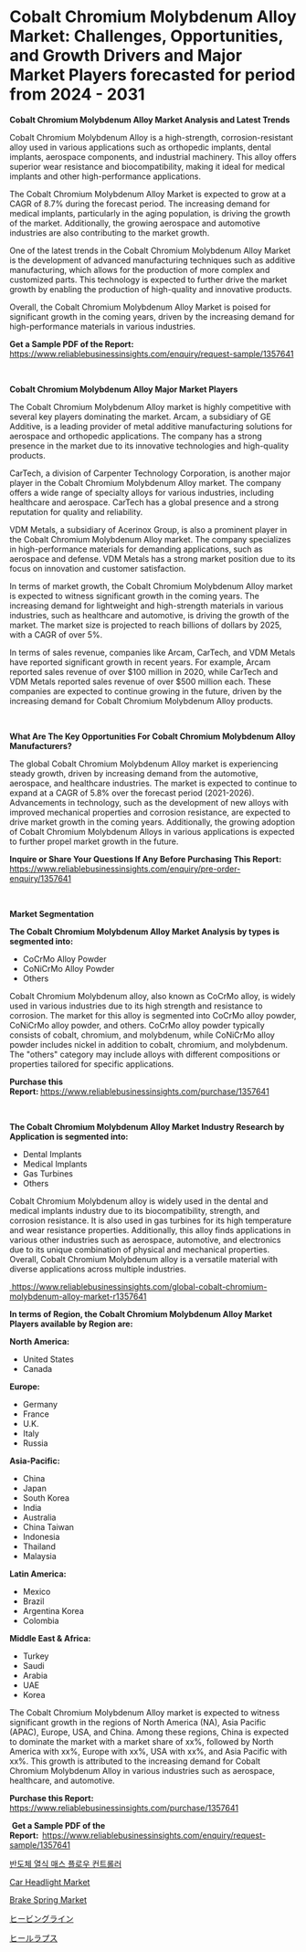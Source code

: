 <p><h1>Cobalt Chromium Molybdenum Alloy Market: Challenges, Opportunities, and Growth Drivers and Major Market Players forecasted for period from 2024 - 2031</h1></p><p><strong>Cobalt Chromium Molybdenum Alloy Market Analysis and Latest Trends</strong></p>
<p><p>Cobalt Chromium Molybdenum Alloy is a high-strength, corrosion-resistant alloy used in various applications such as orthopedic implants, dental implants, aerospace components, and industrial machinery. This alloy offers superior wear resistance and biocompatibility, making it ideal for medical implants and other high-performance applications.</p><p>The Cobalt Chromium Molybdenum Alloy Market is expected to grow at a CAGR of 8.7% during the forecast period. The increasing demand for medical implants, particularly in the aging population, is driving the growth of the market. Additionally, the growing aerospace and automotive industries are also contributing to the market growth.</p><p>One of the latest trends in the Cobalt Chromium Molybdenum Alloy Market is the development of advanced manufacturing techniques such as additive manufacturing, which allows for the production of more complex and customized parts. This technology is expected to further drive the market growth by enabling the production of high-quality and innovative products.</p><p>Overall, the Cobalt Chromium Molybdenum Alloy Market is poised for significant growth in the coming years, driven by the increasing demand for high-performance materials in various industries.</p></p>
<p><strong>Get a Sample PDF of the Report:&nbsp;</strong> <a href="https://www.reliablebusinessinsights.com/enquiry/request-sample/1357641">https://www.reliablebusinessinsights.com/enquiry/request-sample/1357641</a></p>
<p>&nbsp;</p>
<p><strong>Cobalt Chromium Molybdenum Alloy Major Market Players</strong></p>
<p><p>The Cobalt Chromium Molybdenum Alloy market is highly competitive with several key players dominating the market. Arcam, a subsidiary of GE Additive, is a leading provider of metal additive manufacturing solutions for aerospace and orthopedic applications. The company has a strong presence in the market due to its innovative technologies and high-quality products.</p><p>CarTech, a division of Carpenter Technology Corporation, is another major player in the Cobalt Chromium Molybdenum Alloy market. The company offers a wide range of specialty alloys for various industries, including healthcare and aerospace. CarTech has a global presence and a strong reputation for quality and reliability.</p><p>VDM Metals, a subsidiary of Acerinox Group, is also a prominent player in the Cobalt Chromium Molybdenum Alloy market. The company specializes in high-performance materials for demanding applications, such as aerospace and defense. VDM Metals has a strong market position due to its focus on innovation and customer satisfaction.</p><p>In terms of market growth, the Cobalt Chromium Molybdenum Alloy market is expected to witness significant growth in the coming years. The increasing demand for lightweight and high-strength materials in various industries, such as healthcare and automotive, is driving the growth of the market. The market size is projected to reach billions of dollars by 2025, with a CAGR of over 5%.</p><p>In terms of sales revenue, companies like Arcam, CarTech, and VDM Metals have reported significant growth in recent years. For example, Arcam reported sales revenue of over $100 million in 2020, while CarTech and VDM Metals reported sales revenue of over $500 million each. These companies are expected to continue growing in the future, driven by the increasing demand for Cobalt Chromium Molybdenum Alloy products.</p></p>
<p>&nbsp;</p>
<p><strong>What Are The Key Opportunities For Cobalt Chromium Molybdenum Alloy Manufacturers?</strong></p>
<p><p>The global Cobalt Chromium Molybdenum Alloy market is experiencing steady growth, driven by increasing demand from the automotive, aerospace, and healthcare industries. The market is expected to continue to expand at a CAGR of 5.8% over the forecast period (2021-2026). Advancements in technology, such as the development of new alloys with improved mechanical properties and corrosion resistance, are expected to drive market growth in the coming years. Additionally, the growing adoption of Cobalt Chromium Molybdenum Alloys in various applications is expected to further propel market growth in the future.</p></p>
<p><strong>Inquire or Share Your Questions If Any Before Purchasing This Report:</strong> <a href="https://www.reliablebusinessinsights.com/enquiry/pre-order-enquiry/1357641">https://www.reliablebusinessinsights.com/enquiry/pre-order-enquiry/1357641</a></p>
<p>&nbsp;</p>
<p><strong>Market Segmentation</strong></p>
<p><strong>The Cobalt Chromium Molybdenum Alloy Market Analysis by types is segmented into:</strong></p>
<p><ul><li>CoCrMo Alloy Powder</li><li>CoNiCrMo Alloy Powder</li><li>Others</li></ul></p>
<p><p>Cobalt Chromium Molybdenum alloy, also known as CoCrMo alloy, is widely used in various industries due to its high strength and resistance to corrosion. The market for this alloy is segmented into CoCrMo alloy powder, CoNiCrMo alloy powder, and others. CoCrMo alloy powder typically consists of cobalt, chromium, and molybdenum, while CoNiCrMo alloy powder includes nickel in addition to cobalt, chromium, and molybdenum. The "others" category may include alloys with different compositions or properties tailored for specific applications.</p></p>
<p><strong>Purchase this Report:&nbsp;</strong><a href="https://www.reliablebusinessinsights.com/purchase/1357641">https://www.reliablebusinessinsights.com/purchase/1357641</a></p>
<p>&nbsp;</p>
<p><strong>The Cobalt Chromium Molybdenum Alloy Market Industry Research by Application is segmented into:</strong></p>
<p><ul><li>Dental Implants</li><li>Medical Implants</li><li>Gas Turbines</li><li>Others</li></ul></p>
<p><p>Cobalt Chromium Molybdenum alloy is widely used in the dental and medical implants industry due to its biocompatibility, strength, and corrosion resistance. It is also used in gas turbines for its high temperature and wear resistance properties. Additionally, this alloy finds applications in various other industries such as aerospace, automotive, and electronics due to its unique combination of physical and mechanical properties. Overall, Cobalt Chromium Molybdenum alloy is a versatile material with diverse applications across multiple industries.</p></p>
<p><a href="https://www.reliablebusinessinsights.com/global-cobalt-chromium-molybdenum-alloy-market-r1357641">&nbsp;https://www.reliablebusinessinsights.com/global-cobalt-chromium-molybdenum-alloy-market-r1357641</a></p>
<p><strong>In terms of Region, the Cobalt Chromium Molybdenum Alloy Market Players available by Region are:</strong></p>
<p>
    <p> <strong> North America: </strong>
        <ul>
            <li>United States</li>
            <li>Canada</li>
        </ul>
        </p> 
    <p> <strong> Europe: </strong>
        <ul>
            <li>Germany</li>
            <li>France</li>
            <li>U.K.</li>
            <li>Italy</li>
            <li>Russia</li>
        </ul>
        </p> 
    <p> <strong> Asia-Pacific: </strong>
        <ul>
            <li>China</li>
            <li>Japan</li>
            <li>South Korea</li>
            <li>India</li>
            <li>Australia</li>
            <li>China Taiwan</li>
            <li>Indonesia</li>
            <li>Thailand</li>
            <li>Malaysia</li>
        </ul>
        </p> 
    <p> <strong> Latin America: </strong>
        <ul>
            <li>Mexico</li>
            <li>Brazil</li>
            <li>Argentina Korea</li>
            <li>Colombia</li>
        </ul>
        </p> 
    <p> <strong> Middle East & Africa: </strong>
        <ul>
            <li>Turkey</li>
            <li>Saudi</li>
            <li>Arabia</li>
            <li>UAE</li>
            <li>Korea</li>
        </ul>
    </p>
    </p>
<p><p>The Cobalt Chromium Molybdenum Alloy market is expected to witness significant growth in the regions of North America (NA), Asia Pacific (APAC), Europe, USA, and China. Among these regions, China is expected to dominate the market with a market share of xx%, followed by North America with xx%, Europe with xx%, USA with xx%, and Asia Pacific with xx%. This growth is attributed to the increasing demand for Cobalt Chromium Molybdenum Alloy in various industries such as aerospace, healthcare, and automotive.</p></p>
<p><strong>Purchase this Report: </strong><a href="https://www.reliablebusinessinsights.com/purchase/1357641">https://www.reliablebusinessinsights.com/purchase/1357641</a></p>
<p>&nbsp;<strong>Get a Sample PDF of the Report:&nbsp;&nbsp;</strong><a href="https://www.reliablebusinessinsights.com/enquiry/request-sample/1357641">https://www.reliablebusinessinsights.com/enquiry/request-sample/1357641</a></p>
<p><strong></strong></p>
<p><p><a href="https://github.com/vseigx30c9a1j/Market-Research-Report-List-2/blob/main/1001160116664.md">반도체 열식 매스 플로우 컨트롤러</a></p><p><a href="https://github.com/NaomieConner2023/Market-Research-Report-List-1/blob/main/car-headlight-market.md">Car Headlight Market</a></p><p><a href="https://github.com/iprahimabdulrahmman/Market-Research-Report-List-1/blob/main/brake-spring-market.md">Brake Spring Market</a></p><p><a href="https://github.com/DwightHuels1/Market-Research-Report-List-1/blob/main/8866385129209.md">ヒービングライン</a></p><p><a href="https://github.com/JanickJohns/Market-Research-Report-List-1/blob/main/8921402129210.md">ヒールラプス</a></p></p>